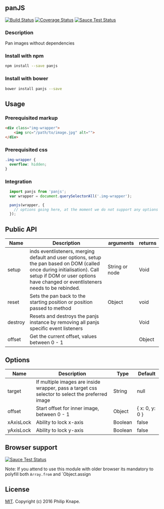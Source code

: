 ## panJS

[![Build Status](https://travis-ci.org/Knape/panjs.svg?branch=master)](https://travis-ci.org/Knape/panjs)
[![Coverage Status](https://coveralls.io/repos/github/Knape/panjs/badge.svg?branch=master)](https://coveralls.io/github/Knape/panjs?branch=master)
[![Sauce Test Status](https://saucelabs.com/buildstatus/PanJs)](https://saucelabs.com/u/PanJs)

### Description
Pan images without dependencies

### Install with npm

```bash
npm install --save panjs
```

### Install with bower

```bash
bower install panjs --save
```

## Usage

### Prerequisited markup

```html
<div class="img-wrapper">
    <img src="/path/to/image.jpg" alt="">
</div>
```

### Prerequisited css

```css
.img-wrapper {
  overflow: hidden;
}
```

### Integration

```js
  import panjs from 'panjs';
  var wrapper = document.querySelectorAll('.img-wrapper');

  panjs(wrapper, {
    // options going here, at the moment we do not support any options
  });
```

## Public API

|Name|Description|arguments|returns|
|---|---|---|---|
|setup|inds eventlisteners, merging default and user options, setup the pan based on DOM (called once during initialisation). Call setup if DOM or user options have changed or eventlisteners needs to be rebinded.|String or node|Void|
|reset|Sets the pan back to the starting position or position passed to method|Object|void|
|destroy|Resets and destroys the panjs instance by removing all panjs specific event listeners||Void|
|offset|Get the current offset, values between 0 - 1||Object|

## Options

|Name|Description|Type|Default|
|---|---|---|---|
|target|If multiple images are inside wrapper, pass a target css selector to select the preferred image|String|null|
|offset|Start offset for inner image, between 0 - 1|Object|{ x: 0, y: 0 }|
|xAxisLock|Ability to lock x-axis|Boolean|false|
|yAxisLock|Ability to lock y-axis|Boolean|false|

## Browser support

[![Sauce Test Status](https://saucelabs.com/browser-matrix/PanJs.svg)](https://saucelabs.com/u/PanJs)

Note: If you attend to use this module with older browser its mandatory to polyfill both `Array.from` and `Object.assign

## License

[MIT](LICENSE). Copyright (c) 2016 Philip Knape.
